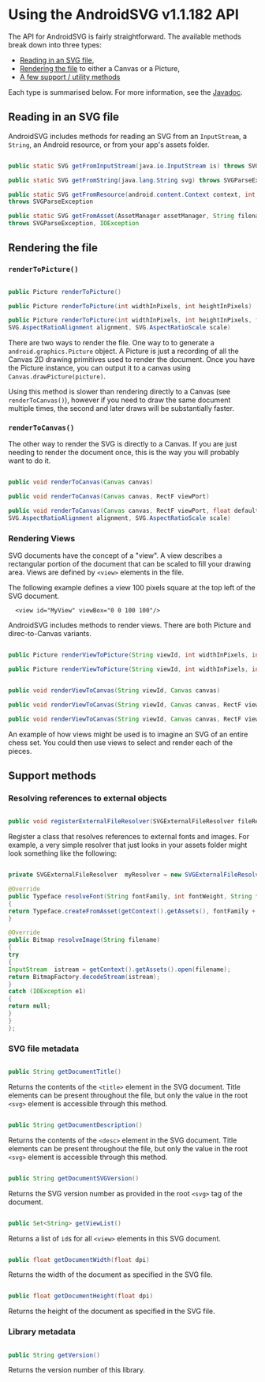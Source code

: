 # Using the AndroidSVG v1.1.182 API #

The API for AndroidSVG is fairly straightforward.  The available methods break down into three types:

  * [Reading in an SVG file](#Reading_in_an_SVG_file.md),
  * [Rendering the file](#Rendering_the_file.md) to either a Canvas or a Picture,
  * [A few support / utility methods](#Support_methods.md)

Each type is summarised below.  For more information, see the [Javadoc](https://androidsvg.googlecode.com/hg/doc/index.html).

## Reading in an SVG file ##

AndroidSVG includes methods for reading an SVG from an `InputStream`, a `String`, an Android resource, or from your app's assets folder.

```java

public static SVG getFromInputStream(java.io.InputStream is) throws SVGParseException

public static SVG getFromString(java.lang.String svg) throws SVGParseException

public static SVG getFromResource(android.content.Context context, int resourceId)
throws SVGParseException

public static SVG getFromAsset(AssetManager assetManager, String filename)
throws SVGParseException, IOException
```

## Rendering the file ##

### `renderToPicture()` ###

```java

public Picture renderToPicture()

public Picture renderToPicture(int widthInPixels, int heightInPixels)

public Picture renderToPicture(int widthInPixels, int heightInPixels, float defaultDPI,
SVG.AspectRatioAlignment alignment, SVG.AspectRatioScale scale)
```

There are two ways to render the file.  One way to to generate a `android.graphics.Picture` object.  A Picture is just a recording of all the Canvas 2D drawing primitives used to render the document.  Once you have the Picture instance, you can output it to a canvas using `Canvas.drawPicture(picture)`.

Using this method is slower than rendering directly to a Canvas (see `renderToCanvas()`), however if you need to draw the same document multiple times, the second and later draws will be substantially faster.

### `renderToCanvas()` ###

The other way to render the SVG is directly to a Canvas.  If you are just needing to render the document once, this is the way you will probably want to do it.

```java

public void renderToCanvas(Canvas canvas)

public void renderToCanvas(Canvas canvas, RectF viewPort)

public void renderToCanvas(Canvas canvas, RectF viewPort, float defaultDPI,
SVG.AspectRatioAlignment alignment, SVG.AspectRatioScale scale)
```

### Rendering Views ###

SVG documents have the concept of a "view".  A view describes a rectangular portion of the document that can be scaled to fill your drawing area.  Views are defined by `<view>` elements in the file.

The following example defines a view 100 pixels square at the top left of the SVG document.

```
  <view id="MyView" viewBox="0 0 100 100"/>
```

AndroidSVG includes methods to render views. There are both Picture and direc-to-Canvas variants.

```java

public Picture renderViewToPicture(String viewId, int widthInPixels, int heightInPixels)

public Picture renderViewToPicture(String viewId, int widthInPixels, int heightInPixels, float defaultDPI)


public void renderViewToCanvas(String viewId, Canvas canvas)

public void renderViewToCanvas(String viewId, Canvas canvas, RectF viewPort)

public void renderViewToCanvas(String viewId, Canvas canvas, RectF viewPort, float defaultDPI)
```

An example of how views might be used is to imagine an SVG of an entire chess set. You could then use views to select and render each of the pieces.


## Support methods ##

### Resolving references to external objects ###

```java

public void registerExternalFileResolver(SVGExternalFileResolver fileResolver)
```

Register a class that resolves references to external fonts and images.  For example, a very simple resolver that just looks in your assets folder might look something like the following:

```java

private SVGExternalFileResolver  myResolver = new SVGExternalFileResolver() {

@Override
public Typeface resolveFont(String fontFamily, int fontWeight, String fontStyle)
{
return Typeface.createFromAsset(getContext().getAssets(), fontFamily + ".ttf");
}

@Override
public Bitmap resolveImage(String filename)
{
try
{
InputStream  istream = getContext().getAssets().open(filename);
return BitmapFactory.decodeStream(istream);
}
catch (IOException e1)
{
return null;
}
}
};
```


### SVG file metadata ###

```java

public String getDocumentTitle()
```

Returns the contents of the `<title>` element in the SVG document.  Title elements can be present throughout the file, but only the value in the root `<svg>` element is accessible through this method.

```java

public String getDocumentDescription()
```

Returns the contents of the `<desc>` element in the SVG document.
Title elements can be present throughout the file, but only the value in the root `<svg>` element is accessible through this method.

```java

public String getDocumentSVGVersion()
```

Returns the SVG version number as provided in the root `<svg>` tag of the document.

```java

public Set<String> getViewList()
```

Returns a list of `id`s for all `<view>` elements in this SVG document.

```java

public float getDocumentWidth(float dpi)
```

Returns the width of the document as specified in the SVG file.

```java

public float getDocumentHeight(float dpi)
```

Returns the height of the document as specified in the SVG file.

### Library metadata ###

```java

public String getVersion()
```

Returns the version number of this library.